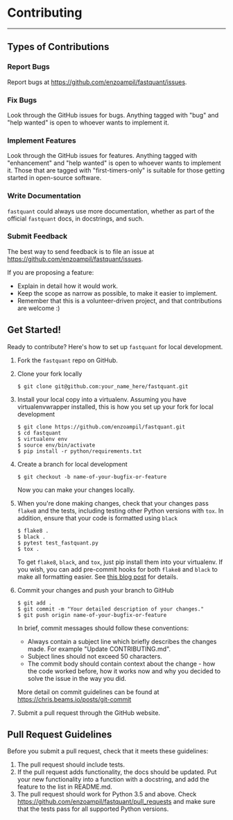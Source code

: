 # Contributing
---


## Types of Contributions


### Report Bugs

Report bugs at https://github.com/enzoampil/fastquant/issues.


### Fix Bugs

Look through the GitHub issues for bugs. Anything tagged with "bug"
and "help wanted" is open to whoever wants to implement it.


### Implement Features

Look through the GitHub issues for features. Anything tagged with "enhancement"
and "help wanted" is open to whoever wants to implement it. Those that are
tagged with "first-timers-only" is suitable for those getting started in open-source software.


### Write Documentation

`fastquant` could always use more documentation, whether as part of the
official `fastquant` docs, in docstrings, and such.


### Submit Feedback

The best way to send feedback is to file an issue at https://github.com/enzoampil/fastquant/issues.

If you are proposing a feature:

* Explain in detail how it would work.
* Keep the scope as narrow as possible, to make it easier to implement.
* Remember that this is a volunteer-driven project, and that contributions
  are welcome :)


## Get Started!


Ready to contribute? Here's how to set up `fastquant` for local development.

1. Fork the `fastquant` repo on GitHub.
2. Clone your fork locally
    ```shell
    $ git clone git@github.com:your_name_here/fastquant.git
    ```

3. Install your local copy into a virtualenv. Assuming you have virtualenvwrapper installed, this is how you set up your fork for local development
    ```shell
    $ git clone https://github.com/enzoampil/fastquant.git
    $ cd fastquant
    $ virtualenv env
    $ source env/bin/activate
    $ pip install -r python/requirements.txt
    ```

4. Create a branch for local development
    ```shell
    $ git checkout -b name-of-your-bugfix-or-feature
    ```
    Now you can make your changes locally.

5. When you're done making changes, check that your changes pass `flake8` and the tests, including testing other Python versions with `tox`. In addition, ensure that your code is formatted using `black`
    ```shell
    $ flake8 .
    $ black .
    $ pytest test_fastquant.py
    $ tox .
    ```

    To get `flake8`, `black`, and `tox`, just pip install them into your virtualenv. If you wish,
    you can add pre-commit hooks for both `flake8` and `black` to make all formatting easier. See [this blog post](https://ljvmiranda921.github.io/notebook/2018/06/21/precommits-using-black-and-flake8/) for details.

6. Commit your changes and push your branch to GitHub
    ```shell
    $ git add .
    $ git commit -m "Your detailed description of your changes."
    $ git push origin name-of-your-bugfix-or-feature
    ```

    In brief, commit messages should follow these conventions:

    * Always contain a subject line which briefly describes the changes made. For example "Update CONTRIBUTING.md".
    * Subject lines should not exceed 50 characters.
    * The commit body should contain context about the change - how the code worked before, how it works now and why you decided to solve the issue in the way you did.

    More detail on commit guidelines can be found at https://chris.beams.io/posts/git-commit

7. Submit a pull request through the GitHub website.


## Pull Request Guidelines

Before you submit a pull request, check that it meets these guidelines:

1. The pull request should include tests.
2. If the pull request adds functionality, the docs should be updated. Put
   your new functionality into a function with a docstring, and add the
   feature to the list in README.md.
3. The pull request should work for Python 3.5 and above. Check
   https://github.com/enzoampil/fastquant/pull_requests
   and make sure that the tests pass for all supported Python versions.
